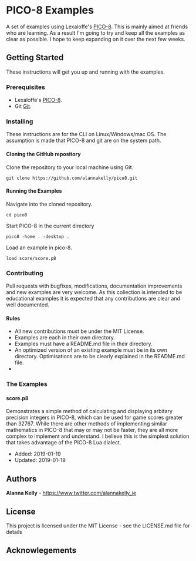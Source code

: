 # PICO-8 Examples

A set of examples using Lexaloffe's [PICO-8](https://www.lexaloffle.com/pico-8.php). This is mainly aimed at friends who are learning. As a result I'm going to try and keep all the examples as clear as possible. I hope to keep expanding on it over the next few weeks.

## Getting Started

These instructions will get you up and running with the examples.

### Prerequisites

* Lexaloffe's [PICO-8](https://www.lexaloffe.com/pico-8.php).
* Git [Git](https://git-scm.com/).

### Installing

These instructions are for the CLI on Linux/Windows/mac OS. The assumption is made that PICO-8 and git are on the system path.


#### Cloning the GitHub repository
Clone the repository to your local machine using Git.

```
git clone https://github.com/alannakelly/pico8.git
```

#### Running the Examples

Navigate into the cloned repository.
```
cd pico8
```

Start PICO-8 in the current directory
```
pico8 -home . -desktop .
```

Load an example in pico-8.
```
load score/score.p8
```

### Contributing

Pull requests with bugfixes, modifications, documentation improvements and new examples are very welcome. As this collection is intended to be educational examples it is expected that any contributions are clear and well documented.

#### Rules
* All new contributions must be under the MIT License.
* Examples are each in their own directory.
* Examples must have a README.md file in their directory.
* An optimized version of an existing example must be in its own directory. Optimisations are to be clearly explained in the README.md file.
* 

### The Examples

#### score.p8

Demonstrates a simple method of calculating and displaying arbitary precision integers in PICO-8, which can be used for game scores greater than 32767. While there are other methods of implementing similar mathematics in PICO-8 that may or may not be faster, they are all more complex to implement and understand. I believe this is the simplest solution that takes advantage of the PICO-8 Lua dialect.

* Added: 2019-01-19
* Updated: 2019-01-19

## Authors

**Alanna Kelly** - https://www.twitter.com/alannakelly_ie

## License

This project is licensed under the MIT License - see the LICENSE.md file for details

## Acknowlegements
